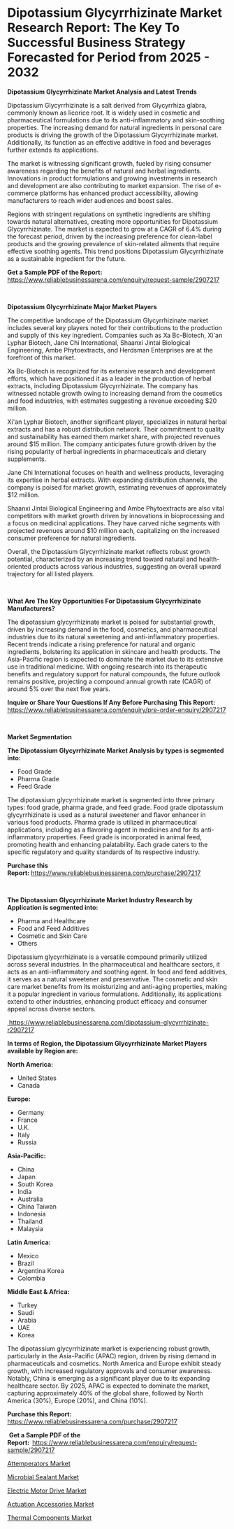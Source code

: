 <p><h1>Dipotassium Glycyrrhizinate Market Research Report: The Key To Successful Business Strategy Forecasted for Period from 2025 - 2032</h1></p><p><strong>Dipotassium Glycyrrhizinate Market Analysis and Latest Trends</strong></p>
<p><p>Dipotassium Glycyrrhizinate is a salt derived from Glycyrrhiza glabra, commonly known as licorice root. It is widely used in cosmetic and pharmaceutical formulations due to its anti-inflammatory and skin-soothing properties. The increasing demand for natural ingredients in personal care products is driving the growth of the Dipotassium Glycyrrhizinate market. Additionally, its function as an effective additive in food and beverages further extends its applications.</p><p>The market is witnessing significant growth, fueled by rising consumer awareness regarding the benefits of natural and herbal ingredients. Innovations in product formulations and growing investments in research and development are also contributing to market expansion. The rise of e-commerce platforms has enhanced product accessibility, allowing manufacturers to reach wider audiences and boost sales.</p><p>Regions with stringent regulations on synthetic ingredients are shifting towards natural alternatives, creating more opportunities for Dipotassium Glycyrrhizinate. The market is expected to grow at a CAGR of 6.4% during the forecast period, driven by the increasing preference for clean-label products and the growing prevalence of skin-related ailments that require effective soothing agents. This trend positions Dipotassium Glycyrrhizinate as a sustainable ingredient for the future.</p></p>
<p><strong>Get a Sample PDF of the Report:&nbsp;</strong> <a href="https://www.reliablebusinessarena.com/enquiry/request-sample/2907217?utm_campaign=1891&utm_medium=2&utm_source=Github&utm_content=ia&utm_term=12032025&utm_id=dipotassium-glycyrrhizinate">https://www.reliablebusinessarena.com/enquiry/request-sample/2907217</a></p>
<p>&nbsp;</p>
<p><strong>Dipotassium Glycyrrhizinate Major Market Players</strong></p>
<p><p>The competitive landscape of the Dipotassium Glycyrrhizinate market includes several key players noted for their contributions to the production and supply of this key ingredient. Companies such as Xa Bc-Biotech, Xi'an Lyphar Biotech, Jane Chi International, Shaanxi Jintai Biological Engineering, Ambe Phytoextracts, and Herdsman Enterprises are at the forefront of this market.</p><p>Xa Bc-Biotech is recognized for its extensive research and development efforts, which have positioned it as a leader in the production of herbal extracts, including Dipotassium Glycyrrhizinate. The company has witnessed notable growth owing to increasing demand from the cosmetics and food industries, with estimates suggesting a revenue exceeding $20 million.</p><p>Xi'an Lyphar Biotech, another significant player, specializes in natural herbal extracts and has a robust distribution network. Their commitment to quality and sustainability has earned them market share, with projected revenues around $15 million. The company anticipates future growth driven by the rising popularity of herbal ingredients in pharmaceuticals and dietary supplements.</p><p>Jane Chi International focuses on health and wellness products, leveraging its expertise in herbal extracts. With expanding distribution channels, the company is poised for market growth, estimating revenues of approximately $12 million.</p><p>Shaanxi Jintai Biological Engineering and Ambe Phytoextracts are also vital competitors with market growth driven by innovations in bioprocessing and a focus on medicinal applications. They have carved niche segments with projected revenues around $10 million each, capitalizing on the increased consumer preference for natural ingredients.</p><p>Overall, the Dipotassium Glycyrrhizinate market reflects robust growth potential, characterized by an increasing trend toward natural and health-oriented products across various industries, suggesting an overall upward trajectory for all listed players.</p></p>
<p>&nbsp;</p>
<p><strong>What Are The Key Opportunities For Dipotassium Glycyrrhizinate Manufacturers?</strong></p>
<p><p>The dipotassium glycyrrhizinate market is poised for substantial growth, driven by increasing demand in the food, cosmetics, and pharmaceutical industries due to its natural sweetening and anti-inflammatory properties. Recent trends indicate a rising preference for natural and organic ingredients, bolstering its application in skincare and health products. The Asia-Pacific region is expected to dominate the market due to its extensive use in traditional medicine. With ongoing research into its therapeutic benefits and regulatory support for natural compounds, the future outlook remains positive, projecting a compound annual growth rate (CAGR) of around 5% over the next five years.</p></p>
<p><strong>Inquire or Share Your Questions If Any Before Purchasing This Report:</strong> <a href="https://www.reliablebusinessarena.com/enquiry/pre-order-enquiry/2907217?utm_campaign=1891&utm_medium=2&utm_source=Github&utm_content=ia&utm_term=12032025&utm_id=dipotassium-glycyrrhizinate">https://www.reliablebusinessarena.com/enquiry/pre-order-enquiry/2907217</a></p>
<p>&nbsp;</p>
<p><strong>Market Segmentation</strong></p>
<p><strong>The Dipotassium Glycyrrhizinate Market Analysis by types is segmented into:</strong></p>
<p><ul><li>Food Grade</li><li>Pharma Grade</li><li>Feed Grade</li></ul></p>
<p><p>The dipotassium glycyrrhizinate market is segmented into three primary types: food grade, pharma grade, and feed grade. Food grade dipotassium glycyrrhizinate is used as a natural sweetener and flavor enhancer in various food products. Pharma grade is utilized in pharmaceutical applications, including as a flavoring agent in medicines and for its anti-inflammatory properties. Feed grade is incorporated in animal feed, promoting health and enhancing palatability. Each grade caters to the specific regulatory and quality standards of its respective industry.</p></p>
<p><strong>Purchase this Report:&nbsp;</strong><a href="https://www.reliablebusinessarena.com/purchase/2907217?utm_campaign=1891&utm_medium=2&utm_source=Github&utm_content=ia&utm_term=12032025&utm_id=dipotassium-glycyrrhizinate">https://www.reliablebusinessarena.com/purchase/2907217</a></p>
<p>&nbsp;</p>
<p><strong>The Dipotassium Glycyrrhizinate Market Industry Research by Application is segmented into:</strong></p>
<p><ul><li>Pharma and Healthcare</li><li>Food and Feed Additives</li><li>Cosmetic and Skin Care</li><li>Others</li></ul></p>
<p><p>Dipotassium glycyrrhizinate is a versatile compound primarily utilized across several industries. In the pharmaceutical and healthcare sectors, it acts as an anti-inflammatory and soothing agent. In food and feed additives, it serves as a natural sweetener and preservative. The cosmetic and skin care market benefits from its moisturizing and anti-aging properties, making it a popular ingredient in various formulations. Additionally, its applications extend to other industries, enhancing product efficacy and consumer appeal across diverse sectors.</p></p>
<p><a href="https://www.reliablebusinessarena.com/dipotassium-glycyrrhizinate-r2907217?utm_campaign=1891&utm_medium=2&utm_source=Github&utm_content=ia&utm_term=12032025&utm_id=dipotassium-glycyrrhizinate">&nbsp;https://www.reliablebusinessarena.com/dipotassium-glycyrrhizinate-r2907217</a></p>
<p><strong>In terms of Region, the Dipotassium Glycyrrhizinate Market Players available by Region are:</strong></p>
<p>
    <p> <strong> North America: </strong>
        <ul>
            <li>United States</li>
            <li>Canada</li>
        </ul>
        </p> 
    <p> <strong> Europe: </strong>
        <ul>
            <li>Germany</li>
            <li>France</li>
            <li>U.K.</li>
            <li>Italy</li>
            <li>Russia</li>
        </ul>
        </p> 
    <p> <strong> Asia-Pacific: </strong>
        <ul>
            <li>China</li>
            <li>Japan</li>
            <li>South Korea</li>
            <li>India</li>
            <li>Australia</li>
            <li>China Taiwan</li>
            <li>Indonesia</li>
            <li>Thailand</li>
            <li>Malaysia</li>
        </ul>
        </p> 
    <p> <strong> Latin America: </strong>
        <ul>
            <li>Mexico</li>
            <li>Brazil</li>
            <li>Argentina Korea</li>
            <li>Colombia</li>
        </ul>
        </p> 
    <p> <strong> Middle East & Africa: </strong>
        <ul>
            <li>Turkey</li>
            <li>Saudi</li>
            <li>Arabia</li>
            <li>UAE</li>
            <li>Korea</li>
        </ul>
    </p>
    </p>
<p><p>The dipotassium glycyrrhizinate market is experiencing robust growth, particularly in the Asia-Pacific (APAC) region, driven by rising demand in pharmaceuticals and cosmetics. North America and Europe exhibit steady growth, with increased regulatory approvals and consumer awareness. Notably, China is emerging as a significant player due to its expanding healthcare sector. By 2025, APAC is expected to dominate the market, capturing approximately 40% of the global share, followed by North America (30%), Europe (20%), and China (10%).</p></p>
<p><strong>Purchase this Report: </strong><a href="https://www.reliablebusinessarena.com/purchase/2907217?utm_campaign=1891&utm_medium=2&utm_source=Github&utm_content=ia&utm_term=12032025&utm_id=dipotassium-glycyrrhizinate">https://www.reliablebusinessarena.com/purchase/2907217</a></p>
<p>&nbsp;<strong>Get a Sample PDF of the Report:&nbsp;&nbsp;</strong><a href="https://www.reliablebusinessarena.com/enquiry/request-sample/2907217?utm_campaign=1891&utm_medium=2&utm_source=Github&utm_content=ia&utm_term=12032025&utm_id=dipotassium-glycyrrhizinate">https://www.reliablebusinessarena.com/enquiry/request-sample/2907217</a></p>
<p><strong></strong></p>
<p><p><a href="https://github.com/wantadhagino/Market-Research-Report-List-1/blob/main/attemperators-market.md?utm_campaign=1891&utm_medium=2&utm_source=Github&utm_content=ia&utm_term=12032025&utm_id=dipotassium-glycyrrhizinate">Attemperators Market</a></p><p><a href="https://github.com/vestadjogile/Market-Research-Report-List-1/blob/main/microbial-sealant-market.md?utm_campaign=1891&utm_medium=2&utm_source=Github&utm_content=ia&utm_term=12032025&utm_id=dipotassium-glycyrrhizinate">Microbial Sealant Market</a></p><p><a href="https://github.com/hatlepigna2s/Market-Research-Report-List-1/blob/main/electric-motor-drive-market.md?utm_campaign=1891&utm_medium=2&utm_source=Github&utm_content=ia&utm_term=12032025&utm_id=dipotassium-glycyrrhizinate">Electric Motor Drive Market</a></p><p><a href="https://github.com/lelahokendo/Market-Research-Report-List-1/blob/main/actuation-accessories-market.md?utm_campaign=1891&utm_medium=2&utm_source=Github&utm_content=ia&utm_term=12032025&utm_id=dipotassium-glycyrrhizinate">Actuation Accessories Market</a></p><p><a href="https://github.com/stunzkocotpv/Market-Research-Report-List-1/blob/main/thermal-components-market.md?utm_campaign=1891&utm_medium=2&utm_source=Github&utm_content=ia&utm_term=12032025&utm_id=dipotassium-glycyrrhizinate">Thermal Components Market</a></p></p>
